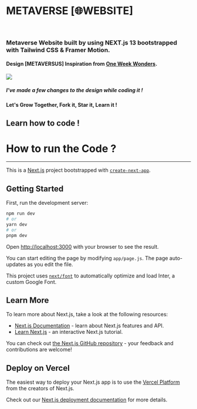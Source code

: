<h1>METAVERSE [🌐WEBSITE]</h1>
<br>
<h3>Metaverse Website built by using NEXT.js 13 bootstrapped with Tailwind CSS & Framer Motion.</h3>
<h4>Design [METAVERSUS] Inspiration from <a href="https://www.oneweekwonders.com/">One Week Wonders</a>.</h4>
<img src="https://cdn.dribbble.com/users/5252833/screenshots/17625867/media/63dd00d9580d58ac9b3430db5fdcc77d.png">
<h5>I've made a few changes to the design while coding it !</h5>
<h4>Let's Grow Together, Fork it, Star it, Learn it !</h4>
<h2>Learn how to code !</h2>
<h1>How to run the Code ?</h1>

---

This is a [Next.js](https://nextjs.org/) project bootstrapped with [`create-next-app`](https://github.com/vercel/next.js/tree/canary/packages/create-next-app).

## Getting Started

First, run the development server:

```bash
npm run dev
# or
yarn dev
# or
pnpm dev
```

Open [http://localhost:3000](http://localhost:3000) with your browser to see the result.

You can start editing the page by modifying `app/page.js`. The page auto-updates as you edit the file.

This project uses [`next/font`](https://nextjs.org/docs/basic-features/font-optimization) to automatically optimize and load Inter, a custom Google Font.

## Learn More

To learn more about Next.js, take a look at the following resources:

- [Next.js Documentation](https://nextjs.org/docs) - learn about Next.js features and API.
- [Learn Next.js](https://nextjs.org/learn) - an interactive Next.js tutorial.

You can check out [the Next.js GitHub repository](https://github.com/vercel/next.js/) - your feedback and contributions are welcome!

## Deploy on Vercel

The easiest way to deploy your Next.js app is to use the [Vercel Platform](https://vercel.com/new?utm_medium=default-template&filter=next.js&utm_source=create-next-app&utm_campaign=create-next-app-readme) from the creators of Next.js.

Check out our [Next.js deployment documentation](https://nextjs.org/docs/deployment) for more details.
